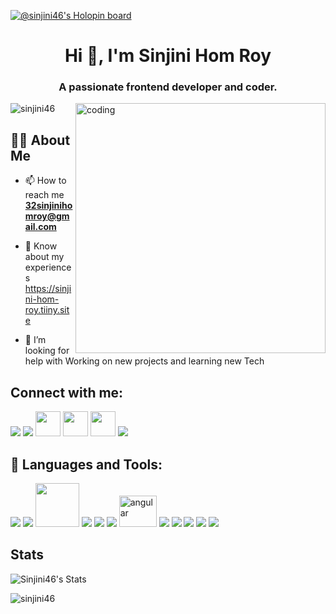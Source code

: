 [![@sinjini46's Holopin board](https://holopin.me/sinjini46)](https://holopin.io/@sinjini46)

<h1 align="center">Hi 👋, I'm Sinjini Hom Roy</h1>
<h3 align="center">A passionate frontend developer and coder.</h3>

<img align="right" alt="coding" width="400" src="https://octodex.github.com/images/femalecodertocat.png">
<p align="left"> <img src="https://komarev.com/ghpvc/?username=sinjini46&label=Profile%20views&color=0e75b6&style=flat" alt="sinjini46" /> </p>

## 🙋‍♂️ About Me

- 📫 How to reach me **32sinjinihomroy@gmail.com**

- 📄 Know about my experiences https://sinjini-hom-roy.tiiny.site
- 🤝  I’m looking for help with Working on new projects and learning new Tech

## Connect with me:

<p>
  <a href = "https://www.linkedin.com/in/sinjini-hom-roy-55661b211/"><img src="https://img.icons8.com/fluent/48/000000/linkedin.png"/></a>
  <a href = "https://github.com/Sinjini46"><img src="https://img.icons8.com/fluent/48/000000/github.png"/></a>
  <a href = "https://dev.to/sinjini46"><img width="40" src="https://cdn3.iconfinder.com/data/icons/logos-and-brands-adobe/512/84_Dev-512.png"/></a>
  <a href = "https://www.hackerrank.com/32sinjinihomroy"><img width="40" src="https://upload.wikimedia.org/wikipedia/commons/4/40/HackerRank_Icon-1000px.png"/></a>
  <a href = "https://leetcode.com/Sinjini_32/"><img width="40" src="https://upload.wikimedia.org/wikipedia/commons/1/19/LeetCode_logo_black.png"/></a>
  <a href = "https://twitter.com/Sinjini_R"><img src="https://img.icons8.com/fluent/48/000000/twitter.png"/></a>
</p>

## 🚀 Languages and Tools:
<p align="left"> 
<img src="https://img.icons8.com/color/48/000000/java-coffee-cup-logo.png"/>
<img src="https://img.icons8.com/color/48/000000/c-programming.png"/>
<img width="70" src="https://www.php.net/images/logos/new-php-logo.png"/>
<img src="https://img.icons8.com/color/48/000000/html-5.png"/>
<img src="https://img.icons8.com/color/48/000000/css3.png"/>
<img src="https://img.icons8.com/color/48/000000/javascript.png"/>
<img src="https://angular.io/assets/images/logos/angular/angular.svg" alt="angular" width="60" height="50"/>
<img src="https://img.icons8.com/color/48/000000/react-native.png"/>
<img src="https://icons8.com/icon/rgPSE6nAB766/mysql"/>
<img src="https://img.icons8.com/color/48/000000/bootstrap.png"/>
<img src="https://img.icons8.com/color/48/000000/nodejs.png"/>
<img src="https://icons8.com/icon/33039/amazon-web-services"/>
</p>
<h2> Stats </h2>

![Sinjini46's Stats](https://github-readme-stats.vercel.app/api?username=Sinjini46&theme=vue-dark&show_icons=true&hide_border=true&count_private=true) 

<p><img align="center" src="https://github-readme-streak-stats.herokuapp.com/?user=sinjini46&&theme=black-ice&hide_border=true&stroke=0000&background=060A0CD0" alt="sinjini46" /></p>
